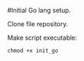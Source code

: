 #Initial Go lang setup.

Clone file repository.

Make script executable:

```
chmod +x init_go
```

